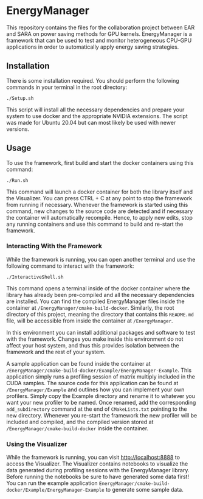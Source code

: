 # EnergyManager

This repository contains the files for the collaboration project between EAR and SARA on power saving methods for GPU
kernels. EnergyManager is a framework that can be used to test and monitor heterogeneous CPU-GPU applications in order
to automatically apply energy saving strategies.

## Installation

There is some installation required.
You should perform the following commands in your terminal in the root directory:

```shell script
./Setup.sh
```

This script will install all the necessary dependencies and prepare your system to use docker and the appropriate NVIDIA extensions.
The script was made for Ubuntu 20.04 but can most likely be used with newer versions.

## Usage

To use the framework, first build and start the docker containers using this command:

```shell script
./Run.sh
```

This command will launch a docker container for both the library itself and the Visualizer.
You can press CTRL + C at any point to stop the framework from running if necessary.
Whenever the framework is started using this command, new changes to the source code are detected and if necessary the container will automatically recompile.
Hence, to apply new edits, stop any running containers and use this command to build and re-start the framework.

### Interacting With the Framework

While the framework is running, you can open another terminal and use the following command to interact with the framework:

```shell script
./InteractiveShell.sh
```

This command opens a terminal inside of the docker container where the library has already been pre-compiled and all the necessary dependencies are installed.
You can find the compiled EnergyManager files inside the container at `/EnergyManager/cmake-build-docker`.
Similarly, the root directory of this project, meaning the directory that contains this `README.md` file, will be accessible from inside the container at `/EnergyManager`.

In this environment you can install additional packages and software to test with the framework.
Changes you make inside this environment do not affect your host system, and thus this provides isolation between the framework and the rest of your system.

A sample application can be found inside the container at `/EnergyManager/cmake-build-docker/Example/EnergyManager-Example`.
This application simply runs a profiling session of matrix multiply included in the CUDA samples.
The source code for this application can be found at `/EnergyManager/Example` and outlines how you can implement your own profilers.
Simply copy the Example directory and rename it to whatever you want your new profiler to be named.
Once renamed, add the corresponding `add_subdirectory` command at the end of `CMakeLists.txt` pointing to the new directory.
Whenever you re-start the framework the new profiler will be included and compiled, and the compiled version stored at `/EnergyManager/cmake-build-docker` inside the container.

### Using the Visualizer

While the framework is running, you can visit [http://localhost:8888](http://localhost:8888) to access the Visualizer.
The Visualizer contains notebooks to visualize the data generated during profiling sessions with the EnergyManager library.
Before running the notebooks be sure to have generated some data first!
You can run the example application `EnergyManager/cmake-build-docker/Example/EnergyManager-Example` to generate some sample data.